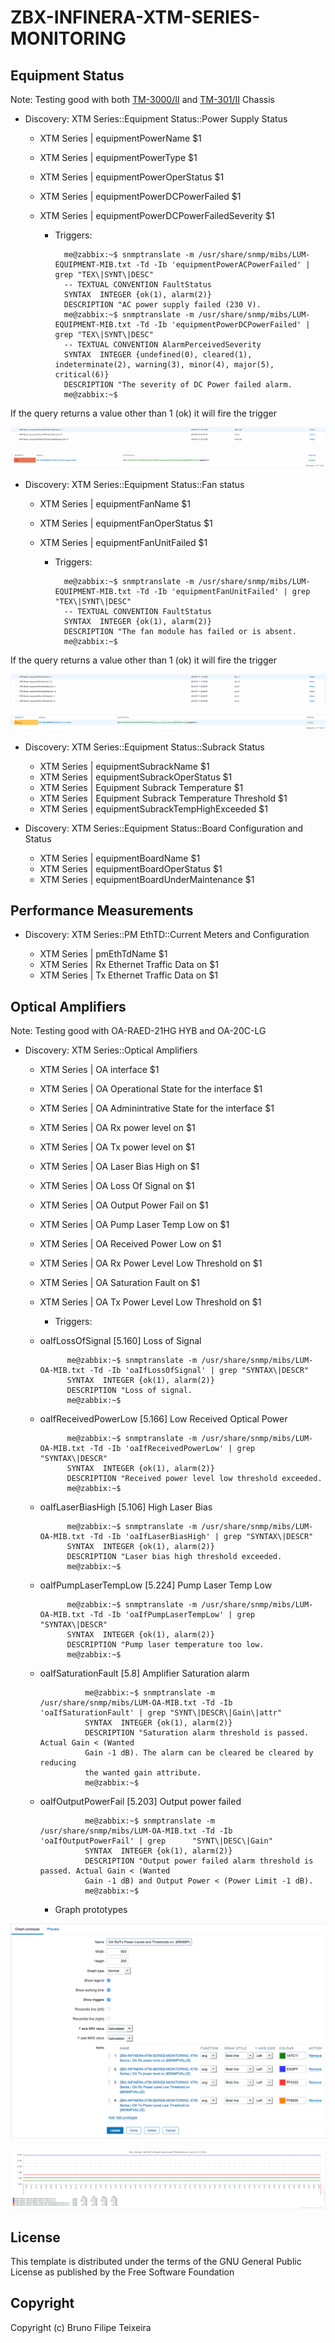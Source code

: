 # ZBX-INFINERA-XTM-SERIES-MONITORING

## Equipment Status
Note: Testing good with both [TM-3000/II](https://www.infinera.com/wp-content/uploads/infinera-ds-tm-3000_ii-chassis.pdf) and 
[TM-301/II](https://www.infinera.com/wp-content/uploads/infinera-ds-tm-301_ii-chassis.pdf) Chassis

- Discovery: XTM Series::Equipment Status::Power Supply Status

    - XTM Series | equipmentPowerName $1
    - XTM Series | equipmentPowerType $1
    - XTM Series | equipmentPowerOperStatus $1
    - XTM Series | equipmentPowerDCPowerFailed $1
    - XTM Series | equipmentPowerDCPowerFailedSeverity $1
    
        - Triggers:

                me@zabbix:~$ snmptranslate -m /usr/share/snmp/mibs/LUM-EQUIPMENT-MIB.txt -Td -Ib 'equipmentPowerACPowerFailed' | grep "TEX\|SYNT\|DESC"
                -- TEXTUAL CONVENTION FaultStatus
                SYNTAX	INTEGER {ok(1), alarm(2)}
                DESCRIPTION	"AC power supply failed (230 V).
                me@zabbix:~$ snmptranslate -m /usr/share/snmp/mibs/LUM-EQUIPMENT-MIB.txt -Td -Ib 'equipmentPowerDCPowerFailed' | grep "TEX\|SYNT\|DESC"
                -- TEXTUAL CONVENTION AlarmPerceivedSeverity
                SYNTAX	INTEGER {undefined(0), cleared(1), indeterminate(2), warning(3), minor(4), major(5), critical(6)}
                DESCRIPTION	"The severity of DC Power failed alarm.
                me@zabbix:~$

If the query returns a value other than 1 (ok) it will fire the trigger

![alt text](https://github.com/hacktivism-github/zbx-templates-repository/blob/master/images/Screen%20Shot%202018-07-11%20at%2022.17.09.png "Logo Title Text 1")

![alt text](https://github.com/hacktivism-github/zbx-templates-repository/blob/master/images/Screen%20Shot%202018-07-11%20at%2022.14.02.png "Logo Title Text 1")

- Discovery: XTM Series::Equipment Status::Fan status

    - XTM Series | equipmentFanName $1
    - XTM Series | equipmentFanOperStatus $1
    - XTM Series | equipmentFanUnitFailed $1

        - Triggers:
            
                me@zabbix:~$ snmptranslate -m /usr/share/snmp/mibs/LUM-EQUIPMENT-MIB.txt -Td -Ib 'equipmentFanUnitFailed' | grep "TEX\|SYNT\|DESC"
                -- TEXTUAL CONVENTION FaultStatus
                SYNTAX	INTEGER {ok(1), alarm(2)}
                DESCRIPTION	"The fan module has failed or is absent.
                me@zabbix:~$
            
If the query returns a value other than 1 (ok) it will fire the trigger

![alt text](https://github.com/hacktivism-github/zbx-templates-repository/blob/master/images/Screen%20Shot%202018-07-11%20at%2022.38.20.png "Logo Title Text 1")

![alt text](https://github.com/hacktivism-github/zbx-templates-repository/blob/master/images/Screen%20Shot%202018-07-11%20at%2023.00.34.png "Logo Title Text 1")

    
- Discovery: XTM Series::Equipment Status::Subrack Status

    - XTM Series | equipmentSubrackName $1
    - XTM Series | equipmentSubrackOperStatus $1
    - XTM Series | Equipment Subrack Temperature $1
    - XTM Series | Equipment Subrack Temperature Threshold $1
    - XTM Series | equipmentSubrackTempHighExceeded $1

- Discovery: XTM Series::Equipment Status::Board Configuration and Status

    - XTM Series | equipmentBoardName $1
    - XTM Series | equipmentBoardOperStatus $1
    - XTM Series | equipmentBoardUnderMaintenance $1

## Performance Measurements

- Discovery: XTM Series::PM EthTD::Current Meters and Configuration

    - XTM Series | pmEthTdName $1
    - XTM Series | Rx Ethernet Traffic Data on $1
    - XTM Series | Tx Ethernet Traffic Data on $1

## Optical Amplifiers
Note: Testing good with OA-RAED-21HG HYB and OA-20C-LG

- Discovery: XTM Series::Optical Amplifiers

    - XTM Series | OA interface $1
    - XTM Series | OA Operational State for the interface  $1
    - XTM Series | OA Adminintrative State for the interface  $1
    - XTM Series | OA Rx power level on $1
    - XTM Series | OA Tx power level on $1
    - XTM Series | OA Laser Bias High on $1
    - XTM Series | OA Loss Of Signal on $1
    - XTM Series | OA Output Power Fail on $1
    - XTM Series | OA Pump Laser Temp Low on $1
    - XTM Series | OA Received Power Low on $1
    - XTM Series | OA Rx Power Level Low Threshold on $1
    - XTM Series | OA Saturation Fault on $1
    - XTM Series | OA Tx Power Level Low Threshold on $1

        - Triggers:

    - oaIfLossOfSignal                [5.160] Loss of Signal
        
                me@zabbix:~$ snmptranslate -m /usr/share/snmp/mibs/LUM-OA-MIB.txt -Td -Ib 'oaIfLossOfSignal' | grep "SYNTAX\|DESCR"
                SYNTAX	INTEGER {ok(1), alarm(2)}
                DESCRIPTION	"Loss of signal.
                me@zabbix:~$

    - oaIfReceivedPowerLow            [5.166] Low Received Optical Power
    
                me@zabbix:~$ snmptranslate -m /usr/share/snmp/mibs/LUM-OA-MIB.txt -Td -Ib 'oaIfReceivedPowerLow' | grep "SYNTAX\|DESCR"
                SYNTAX	INTEGER {ok(1), alarm(2)}
                DESCRIPTION	"Received power level low threshold exceeded.
                me@zabbix:~$
    
    - oaIfLaserBiasHigh               [5.106] High Laser Bias
    
                me@zabbix:~$ snmptranslate -m /usr/share/snmp/mibs/LUM-OA-MIB.txt -Td -Ib 'oaIfLaserBiasHigh' | grep "SYNTAX\|DESCR"
                SYNTAX	INTEGER {ok(1), alarm(2)}
                DESCRIPTION	"Laser bias high threshold exceeded.
                me@zabbix:~$
    
    - oaIfPumpLaserTempLow            [5.224] Pump Laser Temp Low
    
                me@zabbix:~$ snmptranslate -m /usr/share/snmp/mibs/LUM-OA-MIB.txt -Td -Ib 'oaIfPumpLaserTempLow' | grep "SYNTAX\|DESCR"
                SYNTAX	INTEGER {ok(1), alarm(2)}
                DESCRIPTION	"Pump laser temperature too low.
                me@zabbix:~$
    
    - oaIfSaturationFault            [5.8]   Amplifier Saturation alarm
    
                    me@zabbix:~$ snmptranslate -m /usr/share/snmp/mibs/LUM-OA-MIB.txt -Td -Ib 'oaIfSaturationFault' | grep "SYNT\|DESCR\|Gain\|attr"
                    SYNTAX	INTEGER {ok(1), alarm(2)}
                    DESCRIPTION	"Saturation alarm threshold is passed. Actual Gain < (Wanted
                    Gain -1 dB). The alarm can be cleared be cleared by reducing
                    the wanted gain attribute.
                    me@zabbix:~$
    
    - oaIfOutputPowerFail             [5.203] Output power failed
    
                    me@zabbix:~$ snmptranslate -m /usr/share/snmp/mibs/LUM-OA-MIB.txt -Td -Ib 'oaIfOutputPowerFail' | grep      "SYNT\|DESC\|Gain"
                    SYNTAX	INTEGER {ok(1), alarm(2)}
                    DESCRIPTION	"Output power failed alarm threshold is passed. Actual Gain < (Wanted
                    Gain -1 dB) and Output Power < (Power Limit -1 dB).
                    me@zabbix:~$
    
        - Graph prototypes

![alt text](https://github.com/hacktivism-github/zbx-templates-repository/blob/master/images/Screen%20Shot%202018-07-10%20at%2021.54.05.png "Logo Title Text 1")

![alt text](https://github.com/hacktivism-github/zbx-templates-repository/blob/master/images/Screen%20Shot%202018-07-10%20at%2021.49.42.png "Logo Title Text 1")

 

## License
This template is distributed under the terms of the GNU General Public License as published by the Free Software Foundation

## Copyright
Copyright (c) Bruno Filipe Teixeira
